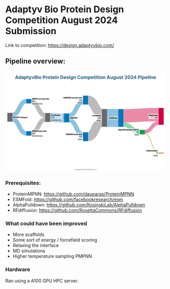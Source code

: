 # Adaptyv Bio Protein Design Competition August 2024 Submission

Link to competition: https://design.adaptyvbio.com/

## Pipeline overview:
![Pipeline overview](./imgs/flow_diagram.png "Pipeline Overview")

### Prerequisites:
- ProteinMPNN: https://github.com/dauparas/ProteinMPNN
- ESMFold: https://github.com/facebookresearch/esm
- AlphaPulldown: https://github.com/KosinskiLab/AlphaPulldown
- RFdiffusion: https://github.com/RosettaCommons/RFdiffusion

### What could have been improved
- More scaffolds
- Some sort of energy / forcefield scoring
- Relaxing the interface
- MD simulations
- Higher temperature sampling PMPNN

### Hardware
Ran using a A100 GPU HPC server.
